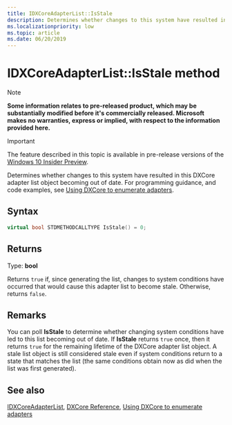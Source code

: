```yaml
---
title: IDXCoreAdapterList::IsStale
description: Determines whether changes to this system have resulted in this DXCore adapter list object becoming out of date.
ms.localizationpriority: low
ms.topic: article
ms.date: 06/20/2019
---
```


# IDXCoreAdapterList::IsStale method

> [!NOTE]
> **Some information relates to pre-released product, which may be substantially modified before it's commercially released. Microsoft makes no warranties, express or implied, with respect to the information provided here.**

> [!IMPORTANT]
> The feature described in this topic is available in pre-release versions of the [Windows 10 Insider Preview](https://www.microsoft.com/software-download/windowsinsiderpreviewSDK).

Determines whether changes to this system have resulted in this DXCore adapter list object becoming out of date. For programming guidance, and code examples, see [Using DXCore to enumerate adapters](/windows/win32/dxcore/dxcore-enum-adapters).

## Syntax

```cpp
virtual bool STDMETHODCALLTYPE IsStale() = 0;
```

## Returns

Type: **bool**

Returns `true` if, since generating the list, changes to system conditions have occurred that would cause this adapter list to become stale. Otherwise, returns `false`.

## Remarks

You can poll **IsStale** to determine whether changing system conditions have led to this list becoming out of date. If **IsStale** returns `true` once, then it returns `true` for the remaining lifetime of the DXCore adapter list object. A stale list object is still considered stale even if system conditions return to a state that matches the list (the same conditions obtain now as did when the list was first generated).

## See also

[IDXCoreAdapterList](/windows/win32/dxcore/dxcore_interface/nn-dxcore_interface-idxcoreadapterlist), [DXCore Reference](/windows/win32/dxcore/dxcore-reference), [Using DXCore to enumerate adapters](/windows/win32/dxcore/dxcore-enum-adapters)
